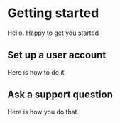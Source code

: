# Getting started

Hello. Happy to get you started

## Set up a user account

Here is how to do it

## Ask a support question

Here is how you do that.